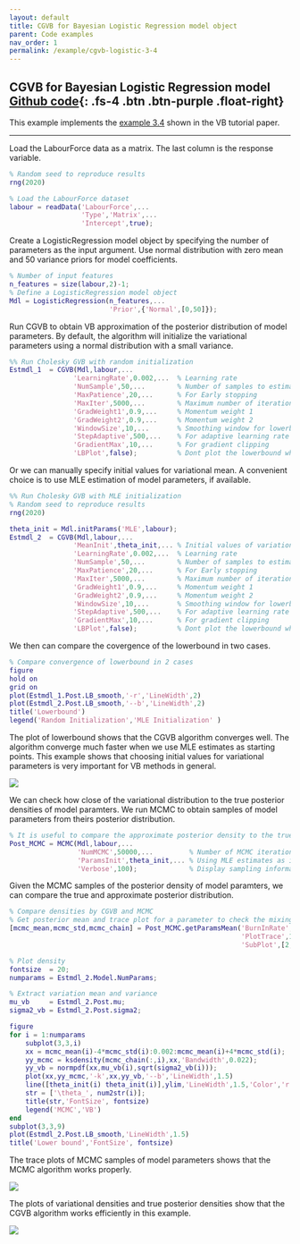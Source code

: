 ```yaml
---
layout: default
title: CGVB for Bayesian Logistic Regression model object
parent: Code examples
nav_order: 1
permalink: /example/cgvb-logistic-3-4
---
```


## **CGVB for Bayesian Logistic Regression model**   [Github code](https://github.com/VBayesLab/VBLab/blob/main/Example/CGVB_Logistics_Model_Object.m){: .fs-4 .btn .btn-purple .float-right}
This example implements the [example 3.4](/VBLabDocs/tutorial/example#example3-4) shown in the VB tutorial paper.  

---

Load the LabourForce data as a matrix. The last column is the response variable.

```m
% Random seed to reproduce results 
rng(2020)

% Load the LabourForce dataset
labour = readData('LabourForce',...
                  'Type','Matrix',...
                  'Intercept',true);
```
Create a LogisticRegression model object by specifying the number of parameters as the input argument. Use normal distribution with zero mean and $50$ variance priors for model coefficients. 
```m
% Number of input features
n_features = size(labour,2)-1;
% Define a LogisticRegression model object
Mdl = LogisticRegression(n_features,...
                         'Prior',{'Normal',[0,50]});
```
Run CGVB to obtain VB approximation of the posterior distribution of model parameters. By default, the algorithm will initialize the variational parameters using a normal distribution with a small variance. 
```m
%% Run Cholesky GVB with random initialization
Estmdl_1  = CGVB(Mdl,labour,...
                'LearningRate',0.002,...  % Learning rate
                'NumSample',50,...        % Number of samples to estimate gradient of lowerbound
                'MaxPatience',20,...      % For Early stopping
                'MaxIter',5000,...        % Maximum number of iterations
                'GradWeight1',0.9,...     % Momentum weight 1
                'GradWeight2',0.9,...     % Momentum weight 2
                'WindowSize',10,...       % Smoothing window for lowerbound
                'StepAdaptive',500,...    % For adaptive learning rate
                'GradientMax',10,...      % For gradient clipping    
                'LBPlot',false);          % Dont plot the lowerbound when finish
```
Or we can manually specify initial values for variational mean. A convenient choice is to use MLE estimation of model parameters, if available. 

```m
%% Run Cholesky GVB with MLE initialization
% Random seed to reproduce results 
rng(2020)

theta_init = Mdl.initParams('MLE',labour); 
Estmdl_2  = CGVB(Mdl,labour,...
                'MeanInit',theta_init,... % Initial values of variational mean
                'LearningRate',0.002,...  % Learning rate
                'NumSample',50,...        % Number of samples to estimate gradient of lowerbound
                'MaxPatience',20,...      % For Early stopping
                'MaxIter',5000,...        % Maximum number of iterations
                'GradWeight1',0.9,...     % Momentum weight 1
                'GradWeight2',0.9,...     % Momentum weight 2
                'WindowSize',10,...       % Smoothing window for lowerbound
                'StepAdaptive',500,...    % For adaptive learning rate
                'GradientMax',10,...      % For gradient clipping    
                'LBPlot',false);          % Dont plot the lowerbound when finish
```
We then can compare the covergence of the lowerbound in two cases.
```m
% Compare convergence of lowerbound in 2 cases 
figure
hold on
grid on
plot(Estmdl_1.Post.LB_smooth,'-r','LineWidth',2)
plot(Estmdl_2.Post.LB_smooth,'--b','LineWidth',2)
title('Lowerbound')
legend('Random Initialization','MLE Initialization' )
```

The plot of lowerbound shows that the CGVB algorithm converges well. The algorithm converge much faster when we use MLE estimates as starting points. This example shows that choosing initial values for variational parameters is very important for VB methods in general.  

<img src="/VBLabDocs/assets/images/example3-4-lowerbound.jpg" class="center"/>

We can check how close of the variational distribution to the true posterior densities of model paramters. We run MCMC to obtain samples of model parameters from theirs posterior distribution. 

```m
% It is useful to compare the approximate posterior density to the true density obtain by MCMC
Post_MCMC = MCMC(Mdl,labour,...
                 'NumMCMC',50000,...         % Number of MCMC iterations
                 'ParamsInit',theta_init,... % Using MLE estimates as initial values
                 'Verbose',100);             % Display sampling information after each 100 iterations
```
Given the MCMC samples of the posterior density of model paramters, we can compare the true and approximate posterior distribution.

```m  
% Compare densities by CGVB and MCMC
% Get posterior mean and trace plot for a parameter to check the mixing 
[mcmc_mean,mcmc_std,mcmc_chain] = Post_MCMC.getParamsMean('BurnInRate',0.2,...         % Throw away 20% samples
                                                          'PlotTrace',1:n_features,... % Trace plot for all parameters
                                                          'SubPlot',[2,4]);            % Dimension of subplots

% Plot density
fontsize  = 20;
numparams = Estmdl_2.Model.NumParams;

% Extract variation mean and variance
mu_vb     = Estmdl_2.Post.mu;
sigma2_vb = Estmdl_2.Post.sigma2;

figure
for i = 1:numparams
    subplot(3,3,i)
    xx = mcmc_mean(i)-4*mcmc_std(i):0.002:mcmc_mean(i)+4*mcmc_std(i);
    yy_mcmc = ksdensity(mcmc_chain(:,i),xx,'Bandwidth',0.022);  
    yy_vb = normpdf(xx,mu_vb(i),sqrt(sigma2_vb(i)));    
    plot(xx,yy_mcmc,'-k',xx,yy_vb,'--b','LineWidth',1.5)
    line([theta_init(i) theta_init(i)],ylim,'LineWidth',1.5,'Color','r')    
    str = ['\theta_', num2str(i)];   
    title(str,'FontSize', fontsize)
    legend('MCMC','VB')
end
subplot(3,3,9)
plot(Estmdl_2.Post.LB_smooth,'LineWidth',1.5)
title('Lower bound','FontSize', fontsize)
```
The trace plots of MCMC samples of model parameters shows that the MCMC algorithm works properly. 

<img src="/VBLabDocs/assets/images/Example3-4-trace.JPG" class="center"/>

The plots of variational densities and true posterior densities show that the CGVB algorithm works efficiently in this example.  

<img src="/VBLabDocs/assets/images/Example3-4-code.JPG" class="center"/>
                                                                                                                                                                                                                                                                                                                                                                                                                                                                                                                                                                                                                                                                                                                                                                                                                                                                                                                                                                                                                                                                                                                                                                                                                                                                                                                                                                                                                                                                                                                                                                                                                                                                                                                                                                                                                                                                                                                                                                                                                                                                                                                                                                                                                                                                                                                                                                                                                                     